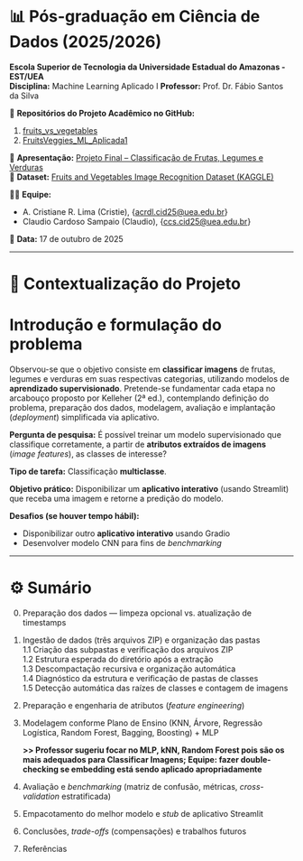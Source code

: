 # 📊 Pós-graduação em Ciência de Dados (2025/2026)  

**Escola Superior de Tecnologia da Universidade Estadual do Amazonas - EST/UEA**  
**Disciplina:** Machine Learning Aplicado I
**Professor:** Prof. Dr. Fábio Santos da Silva

📂 **Repositórios do Projeto Acadêmico no GitHub:**  
1. [fruits_vs_vegetables](https://github.com/csampaio2/fruits_vs_vegetables)  
2. [FruitsVeggies_ML_Aplicada1](https://github.com/Cristie-Lima/FruitsVeggies_ML_Aplicada1)

📂 **Apresentação:** [Projeto Final – Classificação de Frutas, Legumes e Verduras](https://notebooksharing.space/view/cee47e5603ebbaed272c4b8905a06ba44bd21ac0e30796fdd7c4de92b96b6687#displayOptions=show-linenos%7Chide-inputs)  
📂 **Dataset:** [Fruits and Vegetables Image Recognition Dataset (KAGGLE)](https://www.kaggle.com/datasets/kritikseth/fruit-and-vegetable-image-recognition/data)

👩‍🎓 **Equipe:**  
- A. Cristiane R. Lima (Cristie), {acrdl.cid25@uea.edu.br}
- Claudio Cardoso Sampaio (Claudio), {ccs.cid25@uea.edu.br}

📅 **Data:** 17 de outubro de 2025  

---

# 📌 Contextualização do Projeto

# Introdução e formulação do problema

Observou-se que o objetivo consiste em **classificar imagens** de frutas, legumes e verduras em suas respectivas categorias, utilizando modelos de **aprendizado supervisionado**. Pretende-se fundamentar cada etapa no arcabouço proposto por Kelleher (2ª ed.), contemplando definição do problema, preparação dos dados, modelagem, avaliação e implantação (*deployment*) simplificada via aplicativo.

**Pergunta de pesquisa:** É possível treinar um modelo supervisionado que classifique corretamente, a partir de **atributos extraídos de imagens** (*image features*), as classes de interesse?

**Tipo de tarefa:** Classificação **multiclasse**.

**Objetivo prático:** Disponibilizar um **aplicativo interativo** (usando Streamlit) que receba uma imagem e retorne a predição do modelo.

**Desafios (se houver tempo hábil):**
- Disponibilizar outro **aplicativo interativo** usando Gradio
- Desenvolver modelo CNN para fins de _benchmarking_

---

# ⚙️ Sumário
0. Preparação dos dados — limpeza opcional vs. atualização de timestamps  
1. Ingestão de dados (três arquivos ZIP) e organização das pastas  
1.1 Criação das subpastas e verificação dos arquivos ZIP  
1.2 Estrutura esperada do diretório após a extração  
1.3 Descompactação recursiva e organização automática  
1.4 Diagnóstico da estrutura e verificação de pastas de classes  
1.5 Detecção automática das raízes de classes e contagem de imagens  
2. Preparação e engenharia de atributos (*feature engineering*)  
3. Modelagem conforme Plano de Ensino (KNN, Árvore, Regressão Logística, Random Forest, Bagging, Boosting) + MLP

    **>> Professor sugeriu focar no MLP, kNN, Random Forest pois são os mais adequados para Classificar Imagens; Equipe: fazer double-checking se embedding está sendo aplicado apropriadamente**
4. Avaliação e *benchmarking* (matriz de confusão, métricas, *cross-validation* estratificada)  
5. Empacotamento do melhor modelo e *stub* de aplicativo Streamlit  
6. Conclusões, *trade-offs* (compensações) e trabalhos futuros  
7. Referências
